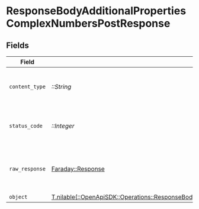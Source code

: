 # ResponseBodyAdditionalPropertiesComplexNumbersPostResponse


## Fields

| Field                                                                                                                                                                                            | Type                                                                                                                                                                                             | Required                                                                                                                                                                                         | Description                                                                                                                                                                                      |
| ------------------------------------------------------------------------------------------------------------------------------------------------------------------------------------------------ | ------------------------------------------------------------------------------------------------------------------------------------------------------------------------------------------------ | ------------------------------------------------------------------------------------------------------------------------------------------------------------------------------------------------ | ------------------------------------------------------------------------------------------------------------------------------------------------------------------------------------------------ |
| `content_type`                                                                                                                                                                                   | *::String*                                                                                                                                                                                       | :heavy_check_mark:                                                                                                                                                                               | HTTP response content type for this operation                                                                                                                                                    |
| `status_code`                                                                                                                                                                                    | *::Integer*                                                                                                                                                                                      | :heavy_check_mark:                                                                                                                                                                               | HTTP response status code for this operation                                                                                                                                                     |
| `raw_response`                                                                                                                                                                                   | [Faraday::Response](https://www.rubydoc.info/gems/faraday/Faraday/Response)                                                                                                                      | :heavy_check_mark:                                                                                                                                                                               | Raw HTTP response; suitable for custom response parsing                                                                                                                                          |
| `object`                                                                                                                                                                                         | [T.nilable(::OpenApiSDK::Operations::ResponseBodyAdditionalPropertiesComplexNumbersPostResponseBody)](../../models/operations/responsebodyadditionalpropertiescomplexnumberspostresponsebody.md) | :heavy_minus_sign:                                                                                                                                                                               | OK                                                                                                                                                                                               |